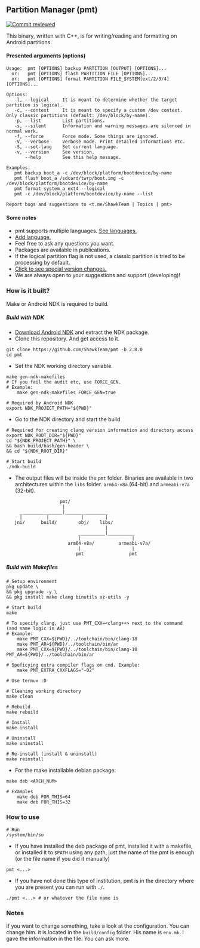 ## Partition Manager (pmt)

[![Commit reviewed](https://github.com/ShawkTeam/pmt/actions/workflows/check_commits.yml/badge.svg)](https://github.com/ShawkTeam/pmt/actions/workflows/check_commits.yml)

This binary, written with C++, is for writing/reading and formatting on Android partitions.

#### Presented arguments (options)

```
Usage:  pmt [OPTIONS] backup PARTITION [OUTPUT] [OPTIONS]...
  or:   pmt [OPTIONS] flash PARTITION FILE [OPTIONS]...
  or:   pmt [OPTIONS] format PARTITION FILE_SYSTEM[ext/2/3/4] [OPTIONS]...

Options:
   -l, --logical     It is meant to determine whether the target partition is logical.
   -c, --context     It is meant to specify a custom /dev context. Only classic partitions (default: /dev/block/by-name).
   -p, --list        List partitions.
   -s, --silent      Information and warning messages are silenced in normal work.
   -f, --force       Force mode. Some things are ignored.
   -V, --verbose     Verbose mode. Print detailed informations etc.
   -S, --set-lang    Set current language.
   -v, --version     See version.
       --help        See this help message.

Examples:
   pmt backup boot_a -c /dev/block/platform/bootdevice/by-name
   pmt flash boot_a /sdcard/twrp/boot.img -c /dev/block/platform/bootdevice/by-name
   pmt format system_a ext4 --logical
   pmt -c /dev/block/platform/bootdevice/by-name --list

Report bugs and suggestions to <t.me/ShawkTeam | Topics | pmt>
```

#### Some notes

- pmt supports multiple languages. [See languages.](https://github.com/ShawkTeam/pmt/blob/2.8.0/LANGUAGES.md)
- [Add language.](https://github.com/ShawkTeam/pmt/blob/2.8.0/ADD-LANGUAGES.md)
- Feel free to ask any questions you want.
- Packages are available in publications.
- If the logical partition flag is not used, a classic partition is tried to be processing by default.
- [Click to see special version changes.](https://github.com/ShawkTeam/pmt/blob/2.8.0/CHANGELOG.md)
- We are always open to your suggestions and support (developing)!

### How is it built?
Make or Android NDK is required to build.

##### Build with NDK
 - [Download Android NDK](https://developer.android.com/ndk/downloads) and extract the NDK package.
 - Clone this repository. And get access to it.
```
git clone https://github.com/ShawkTeam/pmt -b 2.8.0
cd pmt
```
 - Set the NDK working directory variable.
```
make gen-ndk-makefiles
# If you fail the audit etc, use FORCE_GEN.
# Example:
    make gen-ndk-makefiles FORCE_GEN=true

# Required by Android NDK
export NDK_PROJECT_PATH="${PWD}"
```
 - Go to the NDK directory and start the build
```
# Required for creating clang version information and directory access
export NDK_ROOT_DIR="${PWD}"
cd "${NDK_PROJECT_PATH}" \
&& bash build/bash/gen-header \
&& cd "${NDK_ROOT_DIR}"

# Start build
./ndk-build
```
 - The output files will be inside the `pmt` folder. Binaries are available in two architectures within the `libs` folder. `arm64-v8a` (64-bit) and `armeabi-v7a` (32-bit).
```
                    pmt/
                     |
     ________________|________________
     |         |            |        |
   jni/      build/        obj/    libs/
                                     |
                           __________|__________
                           |                   |
                       arm64-v8a/         armeabi-v7a/
                           |                   |
                          pmt                 pmt
```

##### Build with Makefiles

```
# Setup environment
pkg update \
&& pkg upgrade -y \
&& pkg install make clang binutils xz-utils -y

# Start build
make

# To specify clang, just use PMT_CXX=<clang++> next to the command (and same logic in AR)
# Example:
    make PMT_CXX=${PWD}/../toolchain/bin/clang-18
    make PMT_AR=${PWD}/../toolchain/bin/ar
    make PMT_CXX=${PWD}/../toolchain/bin/clang-18 PMT_AR=${PWD}/../toolchain/bin/ar

# Speficying extra compiler flags on cmd. Example:
    make PMT_EXTRA_CXXFLAGS="-O2"

# Use termux :D

# Cleaning working directory
make clean

# Rebuild
make rebuild

# Install
make install

# Uninstall
make uninstall

# Re-install (install & uninstall)
make reinstall
```
 - For the make installable debian package:

```
make deb <ARCH_NUM>

# Examples
    make deb FOR_THIS=64
    make deb FOR_THIS=32
```

### How to use
```
# Run
/system/bin/su
```

- If you have installed the deb package of pmt, installed it with a makefile, or installed it to `$PATH` using any path, just the name of the pmt is enough (or the file name if you did it manually)
```
pmt <...>
```

- If you have not done this type of institution, pmt is in the directory where you are present you can run with `./`.
```
./pmt <...> # or whatever the file name is
```

### Notes
If you want to change something, take a look at the configuration. You can change him.
it is located in the `build/config` folder. His name is `env.mk`. I gave the information in the file. You can ask more.
